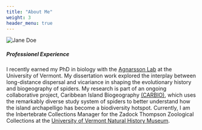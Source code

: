 ```yaml
---
title: "About Me"
weight: 3
header_menu: true
---
```


![Jane Doe](images/happy-ethnic-woman-sitting-at-table-with-laptop-3769021.jpg)

##### Professionel Experience

I recently earned my PhD in biology with the <a href="http://www.theridiidae.com">Agnarsson Lab</a> at the University of Vermont. My dissertation work explored the interplay between long-distance dispersal and vicariance in shaping the evolutionary history and biogeography of spiders. My research is part of an ongoing collaborative project, Caribbean Island Biogeography <a href="http://www.islandbiogeography.org">(CARBIO)</a>, which uses the remarkably diverse study system of spiders to better understand how the island archapelligo has become a biodiversity hotspot. Currently, I am the Inbertebrate Collections Manager for the Zadock Thompson Zoological Collections at the <a href="https://www.uvm.edu/vtnaturalhistory">University of Vermont Natural History Museum</a>. 
